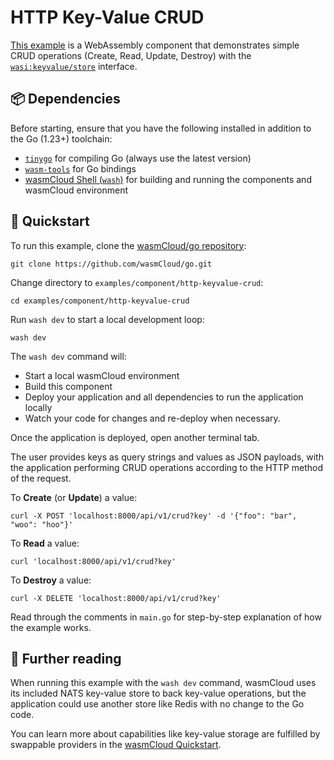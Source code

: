 # HTTP Key-Value CRUD

[This example](https://github.com/wasmCloud/go/tree/main/examples/component/http-keyvalue-crud) is a WebAssembly component that demonstrates simple CRUD operations (Create, Read, Update, Destroy) with the [`wasi:keyvalue/store`](https://github.com/WebAssembly/wasi-keyvalue) interface. 

## 📦 Dependencies

Before starting, ensure that you have the following installed in addition to the Go (1.23+) toolchain:

- [`tinygo`](https://tinygo.org/getting-started/install/) for compiling Go (always use the latest version)
- [`wasm-tools`](https://github.com/bytecodealliance/wasm-tools#installation) for Go bindings
- [wasmCloud Shell (`wash`)](https://wasmcloud.com/docs/installation) for building and running the components and wasmCloud environment

## 👟 Quickstart

To run this example, clone the [wasmCloud/go repository](https://github.com/wasmcloud/go): 

```shell
git clone https://github.com/wasmCloud/go.git
```

Change directory to `examples/component/http-keyvalue-crud`:

```shell
cd examples/component/http-keyvalue-crud
```

Run `wash dev` to start a local development loop:

```shell
wash dev
```

The `wash dev` command will:

- Start a local wasmCloud environment
- Build this component
- Deploy your application and all dependencies to run the application locally
- Watch your code for changes and re-deploy when necessary.

Once the application is deployed, open another terminal tab.

The user provides keys as query strings and values as JSON payloads, with the application performing CRUD operations according to the HTTP method of the request.

To **Create** (or **Update**) a value:

```shell
curl -X POST 'localhost:8000/api/v1/crud?key' -d '{"foo": "bar", "woo": "hoo"}'
```

To **Read** a value:

```shell
curl 'localhost:8000/api/v1/crud?key'
```

To **Destroy** a value:

```shell
curl -X DELETE 'localhost:8000/api/v1/crud?key'
```

Read through the comments in `main.go` for step-by-step explanation of how the example works.

## 📖 Further reading

When running this example with the `wash dev` command, wasmCloud uses its included NATS key-value store to back key-value operations, but the application could use another store like Redis with no change to the Go code. 

You can learn more about capabilities like key-value storage are fulfilled by swappable providers in the [wasmCloud Quickstart](https://wasmcloud.com/docs/tour/hello-world).  